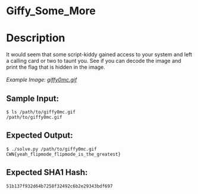 # Giffy_Some_More

# Description

<p>It would seem that some script-kiddy gained access to your system and left a calling card or two to taunt you. See if you can decode the image and print the flag that is hidden in the image. <br/><br/><em>Example Image: <a href="giffy0mc.gif">giffy0mc.gif</a></em></p>

## Sample Input:

```
$ ls /path/to/giffy0mc.gif
/path/to/giffy0mc.gif
```
## Expected Output:

```
$ ./solve.py /path/to/giffy0mc.gif
CWN{yeah_flipmode_flipmode_is_the_greatest}
```
## Expected SHA1 Hash:

```
51b137f932d64b7258f32492c6b2e29343bdf697
```

